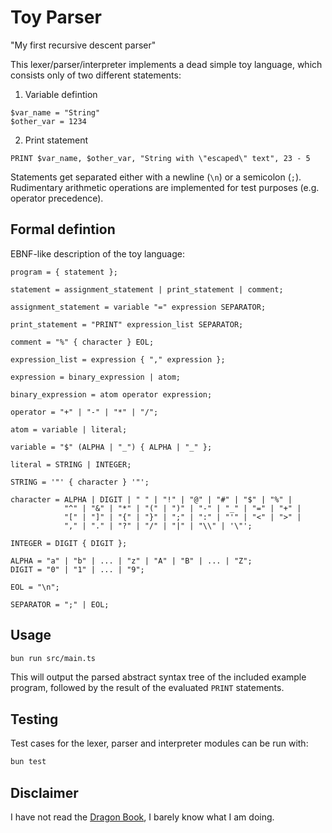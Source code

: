 # Toy Parser

"My first recursive descent parser"

This lexer/parser/interpreter implements a dead simple toy language, which consists only of two different statements:

1. Variable defintion

```
$var_name = "String"
$other_var = 1234
```

2. Print statement

```
PRINT $var_name, $other_var, "String with \"escaped\" text", 23 - 5
```

Statements get separated either with a newline (`\n`) or a semicolon (`;`). Rudimentary arithmetic operations are implemented for test purposes (e.g. operator precedence).

## Formal defintion

EBNF-like description of the toy language:

```ebnf
program = { statement };

statement = assignment_statement | print_statement | comment;

assignment_statement = variable "=" expression SEPARATOR;

print_statement = "PRINT" expression_list SEPARATOR;

comment = "%" { character } EOL;

expression_list = expression { "," expression };

expression = binary_expression | atom;

binary_expression = atom operator expression;

operator = "+" | "-" | "*" | "/";

atom = variable | literal;

variable = "$" (ALPHA | "_") { ALPHA | "_" };

literal = STRING | INTEGER;

STRING = '"' { character } '"';

character = ALPHA | DIGIT | " " | "!" | "@" | "#" | "$" | "%" |
            "^" | "&" | "*" | "(" | ")" | "-" | "_" | "=" | "+" |
            "[" | "]" | "{" | "}" | ";" | ":" | "'" | "<" | ">" |
            "," | "." | "?" | "/" | "|" | "\\" | '\"';

INTEGER = DIGIT { DIGIT };

ALPHA = "a" | "b" | ... | "z" | "A" | "B" | ... | "Z";
DIGIT = "0" | "1" | ... | "9";

EOL = "\n";

SEPARATOR = ";" | EOL;
```
## Usage

```bash
bun run src/main.ts
```

This will output the parsed abstract syntax tree of the included example program, followed by the result of the evaluated `PRINT` statements.

## Testing

Test cases for the lexer, parser and interpreter modules can be run with:

```bash
bun test
```

## Disclaimer

I have not read the [Dragon Book](https://suif.stanford.edu/dragonbook/), I barely know what I am doing.
